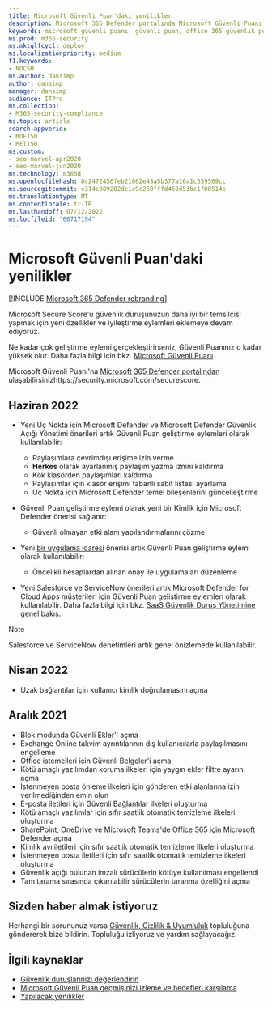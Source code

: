 ```yaml
---
title: Microsoft Güvenli Puan'daki yenilikler
description: Microsoft 365 Defender portalında Microsoft Güvenli Puanı'nda yapılan yeni değişiklikleri açıklar.
keywords: microsoft güvenli puanı, güvenli puan, office 365 güvenlik puanı, microsoft güvenlik puanı, Microsoft 365 Defender portalı
ms.prod: m365-security
ms.mktglfcycl: deploy
ms.localizationpriority: medium
f1.keywords:
- NOCSH
ms.author: dansimp
author: dansimp
manager: dansimp
audience: ITPro
ms.collection:
- M365-security-compliance
ms.topic: article
search.appverid:
- MOE150
- MET150
ms.custom:
- seo-marvel-apr2020
- seo-marvel-jun2020
ms.technology: m365d
ms.openlocfilehash: 8c2472456feb21662e48a5b377a16a1c539569cc
ms.sourcegitcommit: c314e989202dc1c9c260fffd459d53bc1f08514e
ms.translationtype: MT
ms.contentlocale: tr-TR
ms.lasthandoff: 07/12/2022
ms.locfileid: "66717194"
---
```

# <a name="whats-new-in-microsoft-secure-score"></a>Microsoft Güvenli Puan'daki yenilikler

[!INCLUDE [Microsoft 365 Defender rebranding](../includes/microsoft-defender.md)]

Microsoft Secure Score'u güvenlik duruşunuzun daha iyi bir temsilcisi yapmak için yeni özellikler ve iyileştirme eylemleri eklemeye devam ediyoruz.

Ne kadar çok geliştirme eylemi gerçekleştirirseniz, Güvenli Puanınız o kadar yüksek olur. Daha fazla bilgi için bkz. [Microsoft Güvenli Puanı](microsoft-secure-score.md).

Microsoft Güvenli Puanı'na [Microsoft 365 Defender portalından](microsoft-365-defender-portal.md) ulaşabilirsinizhttps://security.microsoft.com/securescore.

## <a name="june-2022"></a>Haziran 2022

- Yeni Uç Nokta için Microsoft Defender ve Microsoft Defender Güvenlik Açığı Yönetimi önerileri artık Güvenli Puan geliştirme eylemleri olarak kullanılabilir:

  - Paylaşımlara çevrimdışı erişime izin verme
  - **Herkes** olarak ayarlanmış paylaşım yazma iznini kaldırma
  - Kök klasörden paylaşımları kaldırma
  - Paylaşımlar için klasör erişimi tabanlı sabit listesi ayarlama
  - Uç Nokta için Microsoft Defender temel bileşenlerini güncelleştirme

- Güvenli Puan geliştirme eylemi olarak yeni bir Kimlik için Microsoft Defender önerisi sağlanır:

  - Güvenli olmayan etki alanı yapılandırmalarını çözme

- Yeni [bir uygulama idaresi](/defender-cloud-apps/app-governance-manage-app-governance) önerisi artık Güvenli Puan geliştirme eylemi olarak kullanılabilir:

  - Öncelikli hesaplardan alınan onay ile uygulamaları düzenleme

- Yeni Salesforce ve ServiceNow önerileri artık Microsoft Defender for Cloud Apps müşterileri için Güvenli Puan geliştirme eylemleri olarak kullanılabilir. Daha fazla bilgi için bkz. [SaaS Güvenlik Duruş Yönetimine genel bakış](https://aka.ms/saas_security_posture_management).

>[!Note]
>Salesforce ve ServiceNow denetimleri artık genel önizlemede kullanılabilir.

## <a name="april-2022"></a>Nisan 2022

- Uzak bağlantılar için kullanıcı kimlik doğrulamasını açma

## <a name="december-2021"></a>Aralık 2021

- Blok modunda Güvenli Ekler'i açma
- Exchange Online takvim ayrıntılarının dış kullanıcılarla paylaşılmasını engelleme
- Office istemcileri için Güvenli Belgeler'i açma
- Kötü amaçlı yazılımdan koruma ilkeleri için yaygın ekler filtre ayarını açma
- İstenmeyen posta önleme ilkeleri için gönderen etki alanlarına izin verilmediğinden emin olun
- E-posta iletileri için Güvenli Bağlantılar ilkeleri oluşturma
- Kötü amaçlı yazılımlar için sıfır saatlik otomatik temizleme ilkeleri oluşturma
- SharePoint, OneDrive ve Microsoft Teams'de Office 365 için Microsoft Defender açma
- Kimlik avı iletileri için sıfır saatlik otomatik temizleme ilkeleri oluşturma
- İstenmeyen posta iletileri için sıfır saatlik otomatik temizleme ilkeleri oluşturma
- Güvenlik açığı bulunan imzalı sürücülerin kötüye kullanılması engellendi
- Tam tarama sırasında çıkarılabilir sürücülerin taranma özelliğini açma

## <a name="we-want-to-hear-from-you"></a>Sizden haber almak istiyoruz

Herhangi bir sorununuz varsa [Güvenlik, Gizlilik & Uyumluluk](https://techcommunity.microsoft.com/t5/Security-Privacy-Compliance/bd-p/security_privacy) topluluğuna göndererek bize bildirin. Topluluğu izliyoruz ve yardım sağlayacağız.

## <a name="related-resources"></a>İlgili kaynaklar

- [Güvenlik duruşlarınızı değerlendirin](microsoft-secure-score-improvement-actions.md)
- [Microsoft Güvenli Puan geçmişinizi izleme ve hedefleri karşılama](microsoft-secure-score-history-metrics-trends.md)
- [Yapılacak yenilikler](microsoft-secure-score-whats-coming.md)
